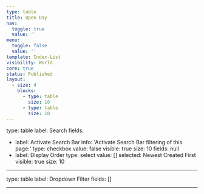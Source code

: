 ```yaml
---
type: table
title: Open Day
nav:
  toggle: true
  value: ''
menu:
  toggle: false
  value: ''
template: Index-List
visibility: World
core: true
status: Published
layout:
  - size: 4
    blocks:
      - type: table
        size: 10
      - type: table
        size: 10
---
```


type: table
label: Search
fields:
  - label: Activate Search Bar
    info: 'Activate Search Bar filtering of this page:'
    type: checkbox
    value: false
    visible: true
    size: 10
    fields: null
  - label: Display Order
    type: select
    value: []
    selected: Newest Created First
    visible: true
    size: 10

---

type: table
label: Dropdown Filter
fields: []

---
